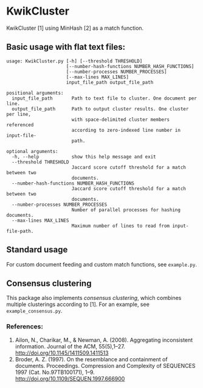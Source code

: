# KwikCluster
KwikCluster [1] using MinHash [2] as a match function.

## Basic usage with flat text files:
```
usage: KwikCluster.py [-h] [--threshold THRESHOLD]
                      [--number-hash-functions NUMBER_HASH_FUNCTIONS]
                      [--number-processes NUMBER_PROCESSES]
                      [--max-lines MAX_LINES]
                      input_file_path output_file_path

positional arguments:
  input_file_path       Path to text file to cluster. One document per line.
  output_file_path      Path to output cluster results. One cluster per line,
                        with space-delimited cluster members referenced
                        according to zero-indexed line number in input-file-
                        path.

optional arguments:
  -h, --help            show this help message and exit
  --threshold THRESHOLD
                        Jaccard score cutoff threshold for a match between two
                        documents.
  --number-hash-functions NUMBER_HASH_FUNCTIONS
                        Jaccard score cutoff threshold for a match between two
                        documents.
  --number-processes NUMBER_PROCESSES
                        Number of parallel processes for hashing documents.
  --max-lines MAX_LINES
                        Maximum number of lines to read from input-file-path.
```

## Standard usage
For custom document feeding and custom match functions, see `example.py`.

## Consensus clustering
This package also implements *consensus clustering*, which combines multiple clusterings according to [1]. For an example, see `example_consensus.py`.

### References:
1. Ailon, N., Charikar, M., & Newman, A. (2008). Aggregating inconsistent information. Journal of the ACM, 55(5),1–27. http://doi.org/10.1145/1411509.1411513
2. Broder, A. Z. (1997). On the resemblance and containment of documents. Proceedings. Compression and Complexity of SEQUENCES 1997 (Cat. No.97TB100171), 1–9. http://doi.org/10.1109/SEQUEN.1997.666900
